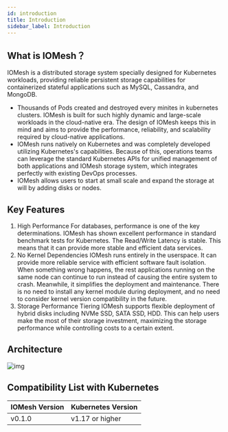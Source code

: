 ```yaml
---
id: introduction
title: Introduction
sidebar_label: Introduction
---
```


## What is IOMesh？

IOMesh is a distributed storage system specially designed for Kubernetes workloads, providing reliable persistent storage capabilities for containerized stateful applications such as MySQL, Cassandra, and MongoDB.

- Thousands of Pods created and destroyed every minites in kubernetes clusters. IOMesh is built for such highly dynamic and large-scale workloads in the cloud-native era. The design of IOMesh keeps this in mind and aims to provide the performance, reliability, and scalability required by cloud-native applications.
- IOMesh runs natively on Kubernetes and was completely developed utilizing Kubernetes's capabilities. Because of this, operations teams can leverage the standard Kubernetes APIs for unified management of both applications and IOMesh storage system, which integrates perfectly with existing DevOps processes.
- IOMesh allows users to start at small scale and expand the storage at will by adding disks or nodes.

## Key Features

1. High Performance
   For databases, performance is one of the key determinations. IOMesh has shown excellent performance in standard benchmark tests for Kubernetes. The Read/Write Latency is stable. This means that it can provide more stable and efficient data services.
2. No Kernel Dependencies
   IOMesh runs entirely in the userspace. It can provide more reliable service with efficient software fault isolation. When something wrong happens, the rest applications running on the same node can continue to run instead of causing the entire system to crash. Meanwhile, it simplifies the deployment and maintenance. There is no need to install any kernel module during deployment, and no need to consider kernel version compatibility in the future.
3. Storage Performance Tiering
   IOMesh supports flexible deployment of hybrid disks including NVMe SSD, SATA SSD, HDD. This can help users make the most of their storage investment, maximizing the storage performance while controlling costs to a certain extent.

## Architecture

![img](https://lh3.googleusercontent.com/4Yssin2b7eH5xylvgJ5Do0khj8Dlfv_cG8F-sHrJ7ztah5ixKleRvL_uX_b8maQ1w72lPoallwviBzvCMVgQUFrV6y2yFWNmXk4wQNAMNfaLMMeRQ9cIWznvF-gZeOeP4SnGUOsF)

## Compatibility List with Kubernetes

| IOMesh Version | Kubernetes Version |
| -------------- | ------------------ |
| v0.1.0         | v1.17 or higher    |

